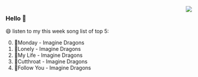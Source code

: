 <img align="right"  src="https://github-readme-stats.vercel.app/api/top-langs/?username=kvnZero" />

### Hello 👋

😄 listen to my this week song list of top 5:

0. 🌈Monday - Imagine Dragons
1. 🌈Lonely - Imagine Dragons
2. 🌈My Life - Imagine Dragons
3. 🌈Cutthroat - Imagine Dragons
4. 🌈Follow You - Imagine Dragons

